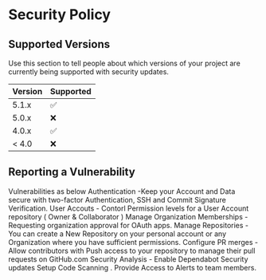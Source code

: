 # Security Policy

## Supported Versions

Use this section to tell people about which versions of your project are
currently being supported with security updates.

| Version | Supported          |
| ------- | ------------------ |
| 5.1.x   | :white_check_mark: |
| 5.0.x   | :x:                |
| 4.0.x   | :white_check_mark: |
| < 4.0   | :x:                |

## Reporting a Vulnerability

Vulnerabilities as below
Authentication -Keep your Account and Data secure with two-factor Authentication, SSH and Commit Signature Verification.
User Accouts   - Contorl Permission levels for a User Account repository ( Owner & Collaborator )
Manage Organization Memberships - Requesting organization approval for OAuth apps.
Manage Repositories - You can create a New Repository on your personal account or any Organization where you have sufficient permissions.
Configure PR merges - Allow contributors with Push access to your repository to manage their pull requests on GitHub.com
Security Analysis - Enable Dependabot Security updates 
Setup Code Scanning .
Provide Access to Alerts to team members.

